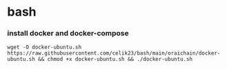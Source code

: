 # bash

### install docker and docker-compose
```
wget -O docker-ubuntu.sh https://raw.githubusercontent.com/celik23/bash/main/oraichain/docker-ubuntu.sh && chmod +x docker-ubuntu.sh && ./docker-ubuntu.sh
```

